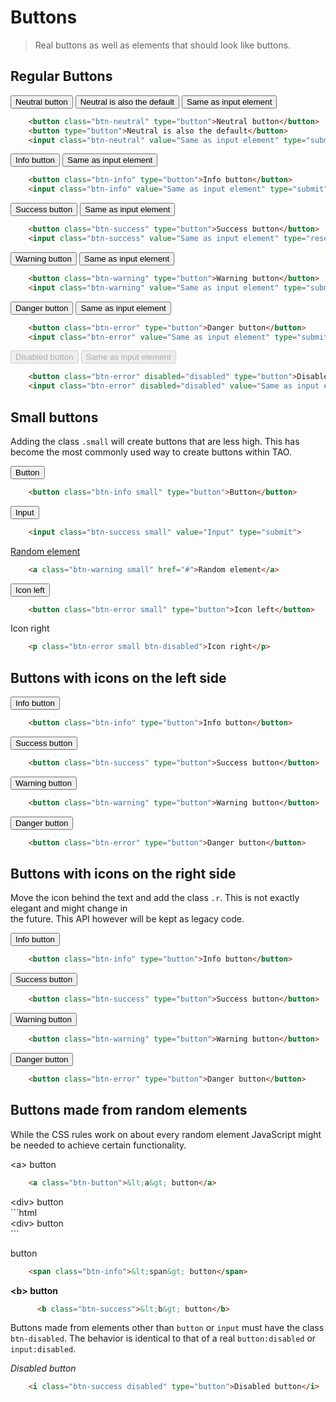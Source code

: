 <!--
tags: ["Style Guide:Buttons"]
-->

# Buttons

> Real buttons as well as elements that should look like buttons.

## Regular Buttons

<button class="btn-neutral" type="button">Neutral button</button>
<button type="button">Neutral is also the default</button>
<input class="btn-neutral" value="Same as input element" type="submit">

```html
	<button class="btn-neutral" type="button">Neutral button</button>
	<button type="button">Neutral is also the default</button>
	<input class="btn-neutral" value="Same as input element" type="submit">
```

<button class="btn-info" type="button">Info button</button>
<input class="btn-info" value="Same as input element" type="submit">

```html
	<button class="btn-info" type="button">Info button</button>
	<input class="btn-info" value="Same as input element" type="submit">
```

<button class="btn-success" type="button">Success button</button>
<input class="btn-success" value="Same as input element" type="reset">

```html
	<button class="btn-success" type="button">Success button</button>
	<input class="btn-success" value="Same as input element" type="reset">
```

<button class="btn-warning" type="button">Warning button</button>
<input class="btn-warning" value="Same as input element" type="submit">

```html
	<button class="btn-warning" type="button">Warning button</button>
	<input class="btn-warning" value="Same as input element" type="submit">
```

<button class="btn-error" type="button">Danger button</button>
<input class="btn-error" value="Same as input element" type="submit">

```html
	<button class="btn-error" type="button">Danger button</button>
	<input class="btn-error" value="Same as input element" type="submit">
```

<button class="btn-error" disabled="disabled" type="button">Disabled button</button>
<input class="btn-error" disabled="disabled" value="Same as input element" type="submit">

```html
	<button class="btn-error" disabled="disabled" type="button">Disabled button</button>
	<input class="btn-error" disabled="disabled" value="Same as input element" type="submit">
```

## Small buttons

Adding the class `.small` will create buttons that are less high. This has become the most commonly used way to create buttons within TAO.

<button class="btn-info small" type="button">Button</button>

```html
	<button class="btn-info small" type="button">Button</button>
```

<input class="btn-success small" value="Input" type="submit">

```html
	<input class="btn-success small" value="Input" type="submit">
```

<a class="btn-warning small" href="#">Random element</a>

```html
	<a class="btn-warning small" href="#">Random element</a>
```

<button class="btn-error small" type="button">Icon left</button>

```html
	<button class="btn-error small" type="button">Icon left</button>
```

<p class="btn-error small btn-disabled">Icon right</p>

```html
	<p class="btn-error small btn-disabled">Icon right</p>
```

## Buttons with icons on the left side

<button class="btn-info" type="button">Info button</button>

```html
	<button class="btn-info" type="button">Info button</button>
```

<button class="btn-success" type="button">Success button</button>

```html
	<button class="btn-success" type="button">Success button</button>
```

<button class="btn-warning" type="button">Warning button</button>

```html
	<button class="btn-warning" type="button">Warning button</button>
```

<button class="btn-error" type="button">Danger button</button>

```html
	<button class="btn-error" type="button">Danger button</button>
```

## Buttons with icons on the right side

Move the icon behind the text and add the class `.r`. This is not exactly elegant and might change in  
the future. This API however will be kept as legacy code.

<button class="btn-info" type="button">Info button</button>

```html
	<button class="btn-info" type="button">Info button</button>
```

<button class="btn-success" type="button">Success button</button>

```html
	<button class="btn-success" type="button">Success button</button>
```

<button class="btn-warning" type="button">Warning button</button>

```html
	<button class="btn-warning" type="button">Warning button</button>
```

<button class="btn-error" type="button">Danger button</button>

```html
	<button class="btn-error" type="button">Danger button</button>
```

## Buttons made from random elements

While the CSS rules work on about every random element JavaScript might be needed to achieve certain functionality.

<a class="btn-button">&lt;a&gt; button</a>

```html
	<a class="btn-button">&lt;a&gt; button</a>
```

<div class="btn-error">&lt;div&gt; button</div>
```html
	<div class="btn-error">&lt;div&gt; button</div>
```

<span class="btn-info"><span> button</span>

```html
	<span class="btn-info">&lt;span&gt; button</span>
```

<b class="btn-success">&lt;b&gt; button</b>

```html
	  <b class="btn-success">&lt;b&gt; button</b>
```

Buttons made from elements other than `button` or `input` must have the class `btn-disabled`. The behavior is identical to that of a real `button:disabled` or `input:disabled`.

<i class="btn-success disabled" type="button">Disabled button</i>

```html
	<i class="btn-success disabled" type="button">Disabled button</i>
```
